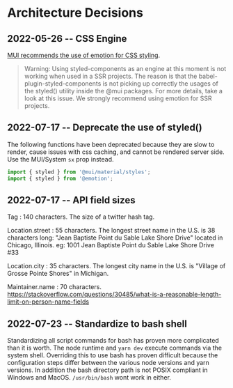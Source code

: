 # Architecture Decisions

## 2022-05-26 -- CSS Engine

[MUI recommends the use of emotion for CSS styling](https://mui.com/material-ui/guides/styled-engine/).

> Warning: Using styled-components as an engine at this moment is not working when used in a SSR projects. The reason is that the babel-plugin-styled-components is not picking up correctly the usages of the styled() utility inside the @mui packages. For more details, take a look at this issue. We strongly recommend using emotion for SSR projects.

## 2022-07-17 -- Deprecate the use of styled()

The following functions have been deprecated because they are slow to render, cause issues with css caching, and cannot be rendered server side. Use the MUI/System `sx` prop instead.

```js
import { styled } from '@mui/material/styles';
import { styled } from '@emotion';
```

## 2022-07-17 -- API field sizes

Tag : 140 characters. The size of a twitter hash tag.

Location.street : 55 characters. The longest street name in the U.S. is 38 characters long: "Jean Baptiste Point du Sable Lake Shore Drive" located in Chicago, Illinois. eg: 1001 Jean Baptiste Point du Sable Lake Shore Drive #33

Location.city : 35 characters. The longest city name in the U.S. is "Village of Grosse Pointe Shores" in Michigan.

Maintainer.name : 70 characters. https://stackoverflow.com/questions/30485/what-is-a-reasonable-length-limit-on-person-name-fields

## 2022-07-23 -- Standardize to bash shell

Standardizing all script commands for bash has proven more complicated than it is worth. The node runtime and `yarn dev` execute commands via the system shell. Overriding this to use bash has proven difficult because the configuration steps differ between the various node versions and yarn versions. In addition the bash directory path is not POSIX compliant in Windows and MacOS. `/usr/bin/bash` wont work in either.
